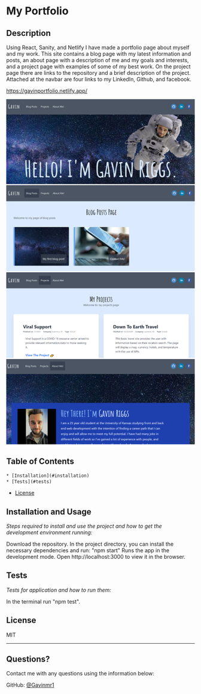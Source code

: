 # My Portfolio

  ## Description 
  
  Using React, Sanity, and Netlify I have made a portfolio page about myself and my work. This site contains a blog page with my latest information and posts, an about page with a description of me and my goals and interests, and a project page with examples of some of my best work. On the project page there are links to the repository and a brief description of the project. Attached at the navbar are four links to my LinkedIn, Github, and facebook.
  
  https://gavinportfolio.netlify.app/

  ![Portfolio screenshot1](/assets/Screenshot1.png?raw=true "Screenshot1")
  ![Portfolio screenshot2](/assets/Screenshot2.png?raw=true "Screenshot2")
  ![Portfolio screenshot3](/assets/Screenshot3.png?raw=true "Screenshot3")
  ![Portfolio screenshot4](/assets/Screenshot4.png?raw=true "Screenshot4")
  ## Table of Contents
    * [Installation](#installation)
    * [Tests](#tests)
  * [License](#license)
  
  ## Installation and Usage
  
  *Steps required to install and use the project and how to get the development environment running:*
  
  Download the repository. In the project directory, you can install the necessary dependencies and run: "npm start" Runs the app in the development mode. Open http://localhost:3000 to view it in the browser.
  
  ## Tests
  
  *Tests for application and how to run them:*
  
  In the terminal run "npm test".
  
  ## License
  
  MIT
  
  ---
  
  ## Questions? 
  
  Contact me with any questions using the information below:
 
  GitHub: [@Gavinmr1](https://api.github.com/users/Gavinmr1)
  
